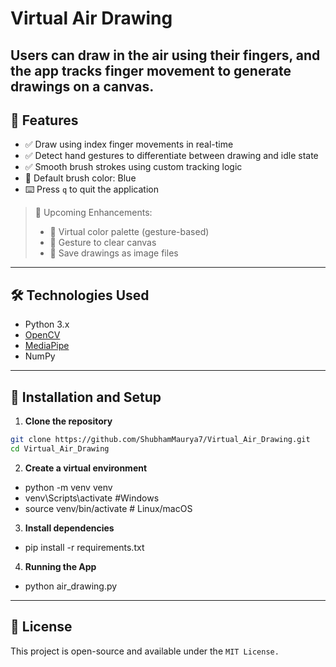 # Virtual Air Drawing
Users can draw in the air using their fingers, and the app tracks finger movement to generate drawings on a canvas.
---

## 🎯 Features

- ✅ Draw using index finger movements in real-time
- ✅ Detect hand gestures to differentiate between drawing and idle state
- ✅ Smooth brush strokes using custom tracking logic
- 🔵 Default brush color: Blue
- ⌨️ Press `q` to quit the application

> 🚧 Upcoming Enhancements:
> - 🎨 Virtual color palette (gesture-based)
> - 🧹 Gesture to clear canvas
> - 💾 Save drawings as image files

---

## 🛠️ Technologies Used

- Python 3.x
- [OpenCV](https://opencv.org/)
- [MediaPipe](https://google.github.io/mediapipe/)
- NumPy

---

## 🚀 Installation and Setup

1. **Clone the repository**

```bash
git clone https://github.com/ShubhamMaurya7/Virtual_Air_Drawing.git
cd Virtual_Air_Drawing
```
2. **Create a virtual environment**
- python -m venv venv
- venv\Scripts\activate #Windows
- source venv/bin/activate  # Linux/macOS

3. **Install dependencies**
- pip install -r requirements.txt

4. **Running the App**
- python air_drawing.py

---

## 📄 License
This project is open-source and available under the `MIT License.`
